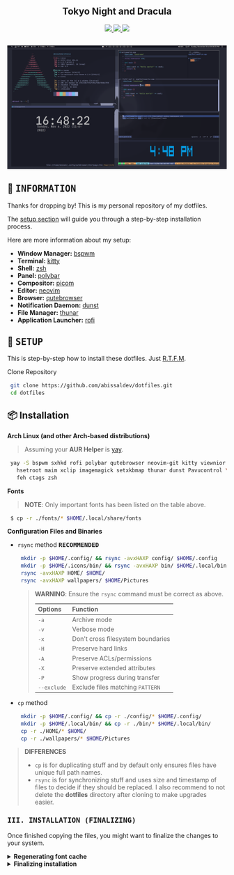 <h2 align="center"> Tokyo Night and Dracula
</h2>

<!-- BADGES -->
<div align="center">
   <p></p>
   <a href="https://github.com/abissaldev/dotfiles/stargazers">
      <img src="https://img.shields.io/github/stars/abissaldev/dotfiles?color=C9CBFf&style=for-the-badge">
   </a>
   <a href="https://github.com/abissaldev/dotfiles/issues">
      <img src="https://img.shields.io/github/issues/abissaldev/dotfiles?color=f7768E&style=for-the-badge">
   </a>
   <a href="./LICENSE">
      <img src="https://img.shields.io/github/license/abissaldev/dotfiles?color=73dacA&style=for-the-badge">
   </a>
   <br>
</div>
<p/>
<h2></h2>

<div align="center">
<img src="./assets/showcase.png" alt="Rice Showcase"  width="">
</div>

<!-- INFORMATION -->
## :herb: <samp>INFORMATION</samp> <img alt="" align="center" src="https://badges.pufler.dev/visits/abissaldev/dotfiles?style=for-the-badge&color=A7D9B2&logoColor=white&labelColor=1C2325"/>


   Thanks for dropping by! This is my personal repository of my dotfiles.

   The [setup section](#-setup) will guide you through a step-by-step installation process.

   Here are more information about my setup:

   - **Window Manager:** [bspwm](https://github.com/baskerville/bspwm)
   - **Terminal:** [kitty](https://github.com/kitty/kitty)
   - **Shell:** [zsh](https://www.zsh.org/)
   - **Panel:** [polybar](https://github.com/polybar/polybar)
   - **Compositor:** [picom](https://github.com/yshui/picom)
   - **Editor:** [neovim](https://github.com/neovim/neovim)
   - **Browser:** [qutebrowser](https://github.com/qutebrowser/qutebrowser)
   - **Notification Daemon:** [dunst](https://github.com/dunst-project/dunst)
   - **File Manager:** [thunar](https://github.com/xfce-mirror/thunar)
   - **Application Launcher:** [rofi](https://github.com/davatorium/rofi)
   
   <!-- SETUP -->
   ## :wrench: <samp>SETUP</samp>
   
   This is step-by-step how to install these dotfiles. Just [R.T.F.M](https://en.wikipedia.org/wiki/RTFM).
   
   Clone Repository

   ```sh
    git clone https://github.com/abissaldev/dotfiles.git
    cd dotfiles
   ```
   ## 📦 Installation
   
   <strong>Arch Linux (and other Arch-based distributions)</strong>

   > Assuming your **AUR Helper** is [yay](https://github.com/Jguer/yay).
   ```sh
    yay -S bspwm sxhkd rofi polybar qutebrowser neovim-git kitty viewnior picom \
      hsetroot maim xclip imagemagick setxkbmap thunar dunst Pavucontrol \
      feh ctags zsh
   ```
  
   <summary><strong>Fonts</strong></summary>

   > **NOTE**: Only important fonts has been listed on the table above.

   ```sh
    $ cp -r ./fonts/* $HOME/.local/share/fonts
   ```
   

<strong>Configuration Files and Binaries</strong>

   - `rsync` method <kbd>**RECOMMENDED**</kbd>

      ```sh
       mkdir -p $HOME/.config/ && rsync -avxHAXP config/ $HOME/.config
       mkdir -p $HOME/.icons/bin/ && rsync -avxHAXP bin/ $HOME/.local/bin/
       rsync -avxHAXP HOME/ $HOME/
       rsync -avxHAXP wallpapers/ $HOME/Pictures
      ```

      > **WARNING**: Ensure the `rsync` command must be correct as above.
      > 
      > |   Options   |                      Function                         |
      > | ----------- | ----------------------------------------------------- |
      > | `-a`        | Archive mode                                          |
      > | `-v`        | Verbose mode                                          |
      > | `-x`        | Don't cross filesystem boundaries                     |
      > | `-H`        | Preserve hard links                                   |
      > | `-A`        | Preserve ACLs/permissions                             |
      > | `-X`        | Preserve extended attributes                          |
      > | `-P`        | Show progress during transfer                         |
      > | `--exclude` | Exclude files matching `PATTERN`                      |
   - `cp` method

      ```sh
       mkdir -p $HOME/.config/ && cp -r ./config/* $HOME/.config/
       mkdir -p $HOME/.local/bin/ && cp -r ./bin/* $HOME/.local/bin/
       cp -r ./HOME/* $HOME/
       cp -r ./wallpapers/* $HOME/Pictures
      ```

   > **DIFFERENCES**  
   > - `cp` is for duplicating stuff and by default only ensures files have unique full path names.
   > - `rsync` is for synchronizing stuff and uses size and timestamp of files to decide if they should be replaced.
   > I also recommend to not delete the **dotfiles** directory after cloning to make upgrades easier.

### <samp><kbd>III.</kbd> INSTALLATION (FINALIZING)<samp>

   Once finished copying the files, you might want to finalize the changes to your system.

   <details>
   <summary><strong>Regenerating font cache</strong></summary>

   > This ensures all existing caches are cleared and regenerated for all installed fonts.
   ```sh
    $ fc-cache -v
   ```
   </details>

   <details>
   <summary><strong>Finalizing installation</strong></summary>

   > Lastly, log out from your current desktop session and log in into bspwm.
   > If you're using [`~/.xinitrc`](https://wiki.archlinux.org/title/Xinit), simply add the following line at the end.
   ```sh
    exec bspwm
   ```
